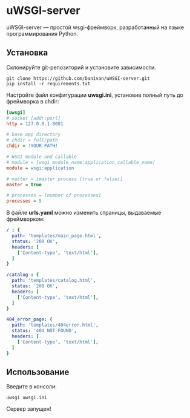# uWSGI-server


uWSGI-server — простой wsgi-фреймворк, разработанный на языке программирования Python.

## Установка

Склонируйте git-репозиторий и установите зависимости.

```shell script
git clone https://github.com/Dan1van/uWSGI-server.git
pip install -r requirements.txt
```

Настройте файл конфигурации **uwsgi.ini**, установив полный путь до фреймворка в chdir:

```ini
[uwsgi]
# socket [addr:port]
http = 127.0.0.1:8081

# base app directory
# chdir = full/path
chdir = !YOUR PATH!

# WSGI module and callable
# module = [wsgi_module_name:application_callable_name]
module = wsgi:application

# master = [master process (true or false)]
master = true

# processes = [number of processes]
processes = 5
```

В файле **urls.yaml** можно изменить страницы, выдаваемые фреймворком:

```yaml
/ : {
  path: 'templates/main_page.html',
  status: '200 OK',
  headers: [
    ['Content-type', 'text/html'],
  ]
}

/catalog : {
  path: 'templates/catalog.html',
  status: '200 OK',
  headers: [
    ['Content-type', 'text/html'],
  ]
}

404_error_page: {
  path: 'templates/404error.html',
  status: '404 NOT FOUND',
  headers: [
    ['Content-type', 'text/html'],
  ]
}
```

## Использование
Введите в консоли:
```shell script
uwsgi uwsgi.ini
```

Сервер запущен!